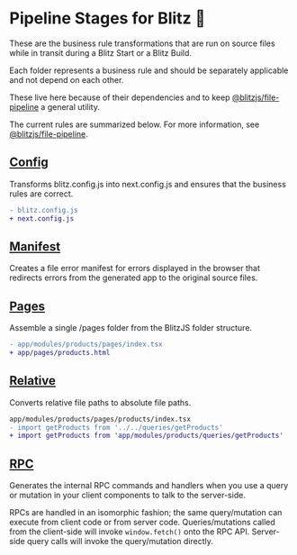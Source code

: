 # Pipeline Stages for Blitz 🚀

These are the business rule transformations that are run on source files while in transit during a Blitz Start or a Blitz Build.

Each folder represents a business rule and should be separately applicable and not depend on each other.

These live here because of their dependencies and to keep [@blitzjs/file-pipeline](../../../file-pipeline/README.md) a general utility.

The current rules are summarized below. For more information, see [@blitzjs/file-pipeline](../../../file-pipeline/README.md).

## [Config](./config/index.ts)

Transforms blitz.config.js into next.config.js and ensures that the business rules are correct.

```diff
- blitz.config.js
+ next.config.js
```

## [Manifest](./manifest/index.ts)

Creates a file error manifest for errors displayed in the browser that redirects errors from the generated app to the original source files.

## [Pages](./pages/index.ts)

Assemble a single /pages folder from the BlitzJS folder structure.

```diff
- app/modules/products/pages/index.tsx
+ app/pages/products.html
```

## [Relative](./relative/index.ts)

Converts relative file paths to absolute file paths.

```diff
app/modules/products/pages/products/index.tsx
- import getProducts from '../../queries/getProducts'
+ import getProducts from 'app/modules/products/queries/getProducts'
```

## [RPC](./rpc/index.ts)

Generates the internal RPC commands and handlers when you use a query or mutation in your client components to talk to the server-side.

RPCs are handled in an isomorphic fashion; the same query/mutation can execute from client code or from server code. Queries/mutations called from the client-side will invoke `window.fetch()` onto the RPC API. Server-side query calls will invoke the query/mutation directly.

